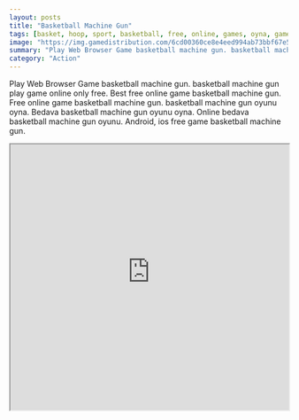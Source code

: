 ```yaml
---
layout: posts
title: "Basketball Machine Gun"
tags: [basket, hoop, sport, basketball, free, online, games, oyna, game, free, games, play, play, games]
image: "https://img.gamedistribution.com/6cd00360ce8e4eed994ab73bbf67e58a-1280x550.jpeg"
summary: "Play Web Browser Game basketball machine gun. basketball machine gun play game online only free. Best free online game basketball machine gun. Free online game basketball machine gun. basketball machine gun oyunu oyna. Bedava basketball machine gun oyunu oyna. Online bedava basketball machine gun oyunu. Android, ios free game basketball machine gun."
category: "Action"
---
```


Play Web Browser Game basketball machine gun. basketball machine gun play game online only free. Best free online game basketball machine gun. Free online game basketball machine gun. basketball machine gun oyunu oyna. Bedava basketball machine gun oyunu oyna. Online bedava basketball machine gun oyunu. Android, ios free game basketball machine gun.

<iframe width="100%" height="480px;" src="https://html5.gamedistribution.com/6cd00360ce8e4eed994ab73bbf67e58a/"></iframe>